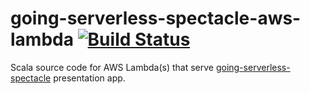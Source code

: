 # going-serverless-spectacle-aws-lambda [![Build Status](https://travis-ci.org/padurean/going-serverless-spectacle-aws-lambda.svg?branch=master)](https://travis-ci.org/padurean/going-serverless-spectacle-aws-lambda)
Scala source code for AWS Lambda(s) that serve [going-serverless-spectacle](https://github.com/padurean/going-serverless-spectacle) presentation app.
